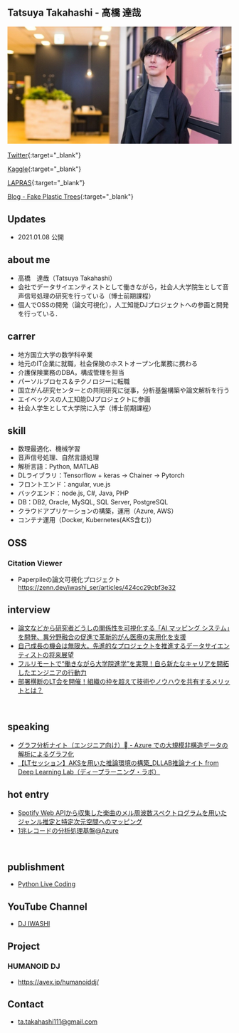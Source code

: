 ## Tatsuya Takahashi - 高橋 達哉

![Tatsuya Takahashi](./assets/profile.jpeg)

[Twitter](https://twitter.com/iwashi_ser){:target="_blank"}

[Kaggle](https://www.kaggle.com/tatsuyatakahashi){:target="_blank"}

[LAPRAS](https://lapras.com/public/VULQ5PG){:target="_blank"}

[Blog - Fake Plastic Trees](https://fake-plastic-trees.hatenablog.jp/){:target="_blank"}

## Updates
- 2021.01.08 公開

## about me
- 高橋　達哉（Tatsuya Takahashi）
- 会社でデータサイエンティストとして働きながら，社会人大学院生として音声信号処理の研究を行っている（博士前期課程）
- 個人でOSSの開発（論文可視化），人工知能DJプロジェクトへの参画と開発を行っている．

## carrer
- 地方国立大学の数学科卒業
- 地元のIT企業に就職，社会保険のホストオープン化業務に携わる
- 介護保険業務のDBA，構成管理を担当
- パーソルプロセス＆テクノロジーに転職
- 国立がん研究センターとの共同研究に従事，分析基盤構築や論文解析を行う
- エイベックスの人工知能DJプロジェクトに参画
- 社会人学生として大学院に入学（博士前期課程）
 
## skill
- 数理最適化、機械学習
- 音声信号処理、自然言語処理
- 解析言語：Python, MATLAB
- DLライブラリ：Tensorflow + keras -> Chainer -> Pytorch
- フロントエンド：angular, vue.js
- バックエンド：node.js, C#, Java, PHP
- DB：DB2, Oracle, MySQL, SQL Server, PostgreSQL
- クラウドアプリケーションの構築，運用（Azure, AWS）
- コンテナ運用（Docker, Kubernetes(AKS含む)）

## OSS
### Citation Viewer
- Paperpileの論文可視化プロジェクト
https://zenn.dev/iwashi_ser/articles/424cc29cbf3e32

## interview
- [論文などから研究者どうしの関係性を可視化する「AI マッピング システム」を開発、異分野融合の促進で革新的がん医療の実用化を支援](https://customers.microsoft.com/en-us/story/748715-national-cancer-center-healthcare-azure-jp-japan)
- [自己成長の機会は無限大。先進的なプロジェクトを推進するデータサイエンティストの将来展望](https://note.com/ppt_hr/n/ne3ca6a1720f0)
- [フルリモートで“働きながら大学院進学”を実現！自ら新たなキャリアを開拓したエンジニアの行動力](https://note.com/ppt_hr/n/n8e2a73e21b46)
- [部署横断のLT会を開催！組織の枠を超えて技術やノウハウを共有するメリットとは？](https://note.com/ppt_hr/n/n79d0cdba5334)

 
## speaking
- [グラフ分析ナイト（エンジニア向け） - Azure での大規模非構造データの解析によるグラフ化](https://speakerdeck.com/iwashi/gurahufen-xi-naito-enziniaxiang-ke-azure-defalseda-gui-mo-fei-gou-zao-detafalsejie-xi-niyorugurahuhua)
- [【LTセッション】AKSを用いた推論環境の構築_DLLAB推論ナイト from Deep Learning Lab（ディープラーニング・ラボ）](https://www.slideshare.net/DeepLearningLab/aks-112745571)


## hot entry
- [Spotify Web APIから収集した楽曲のメル周波数スペクトログラムを用いたジャンル推定と特定次元空間へのマッピング](https://fake-plastic-trees.hatenablog.jp/entry/2019/12/01/183713)
- [1兆レコードの分析処理基盤@Azure](https://qiita.com/iwashi-kun/items/77fea33b904f8b9a32b9)

 
## publishment
- [Python Live Coding](https://booth.pm/ja/items/1313912)
  
## YouTube Channel
- [DJ IWASHI](https://www.youtube.com/channel/UCkNvky7O7fhjaoLyZWi3z1A?view_as=subscriber)

## Project
### HUMANOID DJ 
- https://avex.jp/humanoiddj/

## Contact
- ta.takahashi111@gmail.com